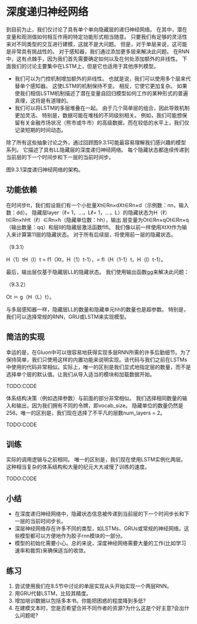 

<!--
 * @version:
 * @Author:  StevenJokes https://github.com/StevenJokes
 * @Date: 2020-07-29 21:11:09
 * @LastEditors:  StevenJokes https://github.com/StevenJokes
 * @LastEditTime: 2020-07-29 21:16:22
 * @Description:translate by machine
 * @TODO::
 * @Reference:http://preview.d2l.ai/d2l-en/master/chapter_recurrent-modern/deep-rnn.html
-->

# 深度递归神经网络

到目前为止，我们仅讨论了具有单个单向隐藏层的递归神经网络。 在其中，潜在变量和观测值如何相互作用的特定功能形式相当随意。 只要我们有足够的灵活性来对不同类型的交互进行建模，这就不是大问题。 但是，对于单层来说，这可能是非常具有挑战性的。 对于感知器，我们通过添加更多层来解决此问题。 在RNN中，这有点棘手，因为我们首先需要确定如何以及在何处添加额外的非线性。 下面我们的讨论主要集中在LSTM上，但是它也适用于其他序列模型。

* 我们可以为门控机制增加额外的非线性。 也就是说，我们可以使用多个层来代替单个感知器。 这使LSTM的机制保持不变。 相反，它使它更加复杂。 如果使我们相信LSTM机制描述了潜在变量自回归模型如何工作的某种形式的普遍真理，这将是有道理的。
* 我们可以将LSTM的多层堆叠在一起。 由于几个简单层的组合，因此导致机制更加灵活。 特别是，数据可能在堆栈的不同级别相关。 例如，我们可能想保留有关金融市场状况（熊市或牛市）的高级数据，而在较低的水平上，我们仅记录短期的时间动态。

除了所有这些抽象讨论之外，通过回顾图9.3.1可能最容易理解我们感兴趣的模型系列。 它描述了具有LL隐藏层的深度递归神经网络。 每个隐藏状态都连续传递到当前层的下一个时间步和下一层的当前时间步。

图9.3.1深度递归神经网络的架构。

## 功能依赖

在时间步tt，我们假设我们有一个小批量Xt∈Rn×dXt∈Rn×d（示例数：nn，输入数：dd）。 隐藏层layer（ℓ= 1，…，Lℓ= 1，…，L）的隐藏状态为H（ℓ）t∈Rn×hHt（ℓ）∈Rn×h（隐藏单位数：hh），输出 层变量为Ot∈Rn×qOt∈Rn×q（输出数量：qq）和层ll的隐藏层激活函数flfl。 我们像以前一样使用XtXt作为输入来计算第11层的隐藏状态。 对于所有后续层，将使用前一层的隐藏状态。

（9.3.1）

H（1）tH（l）t = f1（Xt，H（1）t-1），= fl（H（1-1）t，H（l）t-1）。

最后，输出层仅基于隐藏层LL的隐藏状态。 我们使用输出函数gg来解决此问题：

（9.3.2）

Ot ＝ g（H（L）t）。

与多层感知器一样，隐藏层LL的数量和隐藏单元hh的数量也是超参数。 特别是，我们可以选择常规的RNN，GRU或LSTM来实现模型。

## 简洁的实现

幸运的是，在Gluon中可以很容易地获得实现多层RNN所需的许多后勤细节。为了保持简单，我们只使用这样的内置功能来说明实现。该代码与我们之前在LSTMs中使用的代码非常相似。实际上，唯一的区别是我们显式地指定层的数量，而不是选择单个层的默认值。让我们从导入适当的模块和加载数据开始。

TODO:CODE

体系结构决策（例如选择参数）与前面的部分非常相似。 我们选择相同数量的输入和输出，因为我们拥有不同的令牌，即vocab_size。 隐藏单位的数量仍然是256。唯一的区别是，我们现在选择了不平凡的层数num_layers = 2。

TODO:CODE

## 训练

实际的调用逻辑与之前相同。 唯一的区别是，我们现在使用LSTM实例化两层。 这种相当复杂的体系结构和大量的纪元大大减慢了训练的速度。

TODO:CODE

## 小结

* 在深度递归神经网络中，隐藏状态信息被传递到当前层的下一个时间步长和下一层的当前时间步长。
* 深层神经网络存在许多不同的类型，如LSTMs、GRUs或常规的神经网络。这些模型都可以方便地作为胶子rnn模块的一部分。
* 模型的初始化需要小心。总的来说，深度神经网络需要大量的工作(比如学习速率和裁剪)来确保适当的收敛。


## 练习

1. 尝试使用我们在8.5节中讨论的单层实现从头开始实现一个两层RNN。
1. 用GRU代替LSTM，比较其精度。
1. 增加培训数据以包括多本书。你能把困惑的程度降到多低?
1. 在建模文本时，您是否希望合并不同作者的资源?为什么这是个好主意?会出什么问题呢?
